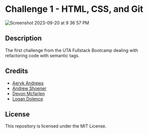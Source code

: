 # Challenge 1 - HTML, CSS, and Git

![Screenshot 2023-09-20 at 9 36 57 PM](https://github.com/cbbartlett/cool-marketing-website/assets/145170477/a40b12f5-b513-40ab-9f98-c92cead94806)

## Description
The first challenge from the UTA Fullstack Bootcamp dealing with refactoring code with semantic tags.

## Credits
- [Aeryk Andrews](https://github.com/Acolyte03)
- [Andrew Shoener](https://github.com/ashoener)
- [Devon Mcfarlen](https://github.com/DevonMcfarlen) 
- [Logan Dolence](https://github.com/ltdolence)

## License
This repository is licensed under the MIT License.
